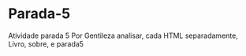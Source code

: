 # Parada-5
Atividade parada 5
Por Gentileza analisar, cada HTML separadamente, Livro, sobre, e parada5
